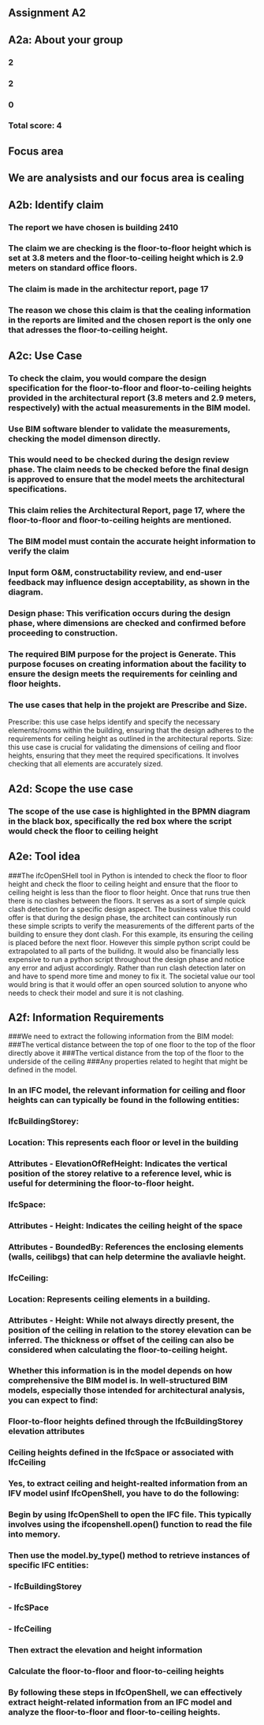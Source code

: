 ## Assignment A2

## A2a: About your group
### 2
### 2
### 0
### Total score: 4

## Focus area
## We are analysists and our focus area is cealing

## A2b: Identify claim

### The report we have chosen is building 2410
### The claim we are checking is the floor-to-floor height which is set at 3.8 meters and the floor-to-ceiling height which is 2.9 meters on standard office floors.
### The claim is made in the architectur report, page 17

### The reason we chose this claim is that the cealing information in the reports are limited and the chosen report is the only one that adresses the floor-to-ceiling height.

## A2c: Use Case
### To check the claim, you would compare the design specification for the floor-to-floor and floor-to-ceiling heights provided in the architectural report (3.8 meters and 2.9 meters, respectively) with the actual measurements in the BIM model. 
### Use BIM software blender to validate the measurements, checking the model dimenson directly. 

### This would need to be checked during the design review phase. The claim needs to be checked before the final design is approved to ensure that the model meets the architectural specifications.

### This claim relies the Architectural Report, page 17, where the floor-to-floor and floor-to-ceiling heights are mentioned. 
### The BIM model must contain the accurate height information to verify the claim
### Input form O&M, constructability review, and end-user feedback may influence design acceptability, as shown in the diagram.

### Design phase: This verification occurs during the design phase, where dimensions are checked and confirmed before proceeding to construction.

### The required BIM purpose for the project is Generate. This purpose focuses on creating information about the facility to ensure the design meets the requirements for ceinling and floor heights. 
### The use cases that help in the projekt are Prescribe and Size. 
Prescribe: this use case helps identify and specify the necessary elements/rooms within the building, ensuring that the design adheres to the requirements for ceiling height as outlined in the architectural reports.
Size: this use case is crucial for validating the dimensions of ceiling and floor heights, ensuring that they meet the required specifications. It involves checking that all elements are accurately sized.

## A2d: Scope the use case

### The scope of the use case is highlighted in the BPMN diagram in the black box, specifically the red box where the script would check the floor to ceiling height


## A2e: Tool idea

###The ifcOpenSHell tool in Python is intended to check the floor to floor height and check the floor to ceiling height and ensure that the floor to ceiling height is less than the floor to floor height. Once that runs true then there is no clashes between the floors. It serves as a sort of simple quick clash detection for a specific design aspect. The business value this could offer is that during the design phase, the architect can continously run these simple scripts to verify the measurements of the different parts of the building to ensure they dont clash. For this example, its ensuring the ceiling is placed before the next floor. However this simple python script could be extrapolated to all parts of the builidng. It would also be financially less expensive to run a python script throughout the design phase and notice any error and adjust accordingly. Rather than run clash detection later on and have to spend more time and money to fix it. The societal value our tool would bring is that it would offer an open sourced solution to anyone who needs to check their model and sure it is not clashing. 

## A2f: Information Requirements 

###We need to extract the following information from the BIM model:
###The vertical distance between the top of one floor to the top of the floor directly above it
###The vertical distance from the top of the floor to the underside of the ceiling
###Any properties related to hegiht that might be defined in the model. 

### In an IFC model, the relevant information for ceiling and floor heights can can typically be found in the following entities:

### IfcBuildingStorey:
### Location: This represents each floor or level in the building
### Attributes - ElevationOfRefHeight: Indicates the vertical position of the storey relative to a reference level, whic is useful for determining the floor-to-floor height.

### IfcSpace:
### Attributes - Height: Indicates the ceiling height of the space
### Attributes - BoundedBy: References the enclosing elements (walls, ceilibgs) that can help determine the avaliavle height.

### IfcCeiling:
### Location: Represents ceiling elements in a building.
### Attributes - Height: While not always directly present, the position of the ceiling in relation to the storey elevation can be inferred. The thickness or offset of the ceiling can also be considered when calculating the floor-to-ceiling height.

### Whether this information is in the model depends on how comprehensive the BIM model is. In well-structured BIM models, especially those intended for architectural analysis, you can expect to find:
### Floor-to-floor heights defined through the IfcBuildingStorey elevation attributes
### Ceiling heights defined in the IfcSpace or associated with IfcCeiling

### Yes, to extract ceiling and height-realted information from an IFV model usinf IfcOpenShell, you have to do the following:
### Begin by using IfcOpenShell to open the IFC file. This typically involves using the ifcopenshell.open() function to read the file into memory.
### Then use the model.by_type() method to retrieve instances of specific IFC entities:
### - IfcBuildingStorey
### - IfcSPace
### - IfcCeiling

### Then extract the elevation and height information
### Calculate the floor-to-floor and floor-to-ceiling heights

### By following these steps in IfcOpenShell, we can effectively extract height-related information from an IFC model and analyze the floor-to-floor and floor-to-ceiling heights. 
